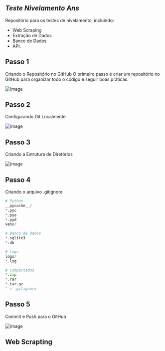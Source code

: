 ## *Teste Nivelamento Ans*
Repositório para os testes de nivelamento, incluindo:  
* Web Scraping
* Extração de Dados
* Banco de Dados
* API.


## Passo 1 
Criando o Repositório no GitHub
O primeiro passo é criar um repositório no GitHub para organizar todo o código e seguir boas práticas.

![image](https://github.com/user-attachments/assets/4a83b42a-8dfe-4d41-aec8-0339de50cb56)


## Passo 2 
Configurando Git Localmente  

![image](https://github.com/user-attachments/assets/efc96eee-0587-4c58-a488-434505b860f9)

## Passo 3 
Criando a Estrutura de Diretórios

![image](https://github.com/user-attachments/assets/a6dd5b0c-6e1b-4473-94c2-2335b8f7a5e0)

## Passo 4 
Criando o arquivo .gitignore

~~~~python echo "
# Python
__pycache__/
*.pyc
*.pyo
*.pyd
venv/

# Banco de Dados
*.sqlite3
*.db

# Logs
logs/
*.log

# Compactados
*.zip
*.rar
*.tar.gz
" > .gitignore
~~~~

## Passo 5 

Commit e Push para o GitHub

![image](https://github.com/user-attachments/assets/a1b434d9-989a-463d-bf7c-631e9219974b)





## Web Scrapting 
